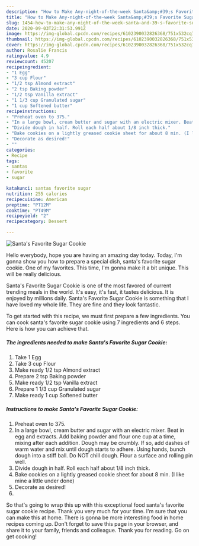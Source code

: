 ```yaml
---
description: "How to Make Any-night-of-the-week Santa&amp;#39;s Favorite Sugar Cookie"
title: "How to Make Any-night-of-the-week Santa&amp;#39;s Favorite Sugar Cookie"
slug: 1454-how-to-make-any-night-of-the-week-santa-and-39-s-favorite-sugar-cookie
date: 2020-09-03T22:31:53.991Z
image: https://img-global.cpcdn.com/recipes/6102390032826368/751x532cq70/santas-favorite-sugar-cookie-recipe-main-photo.jpg
thumbnail: https://img-global.cpcdn.com/recipes/6102390032826368/751x532cq70/santas-favorite-sugar-cookie-recipe-main-photo.jpg
cover: https://img-global.cpcdn.com/recipes/6102390032826368/751x532cq70/santas-favorite-sugar-cookie-recipe-main-photo.jpg
author: Rosalie Francis
ratingvalue: 4.9
reviewcount: 45207
recipeingredient:
- "1 Egg"
- "3 cup Flour"
- "1/2 tsp Almond extract"
- "2 tsp Baking powder"
- "1/2 tsp Vanilla extract"
- "1 1/3 cup Granulated sugar"
- "1 cup Softened butter"
recipeinstructions:
- "Preheat oven to 375."
- "In a large bowl, cream butter and sugar with an electric mixer. Beat in egg and extracts. Add baking powder and flour one cup at a time, mixing after each addition. Dough may be crumbly. If so, add dashes of warm water and mix until dough starts to adhere. Using hands, bunch dough into a stiff ball. Do NOT chill dough. Flour a surface and rolling pin well."
- "Divide dough in half. Roll each half about 1/8 inch thick."
- "Bake cookies on a lightly greased cookie sheet for about 8 min. (I like mine a little under done)"
- "Decorate as desired!"
- ""
categories:
- Recipe
tags:
- santas
- favorite
- sugar

katakunci: santas favorite sugar 
nutrition: 255 calories
recipecuisine: American
preptime: "PT12M"
cooktime: "PT49M"
recipeyield: "2"
recipecategory: Dessert

---
```



![Santa&#39;s Favorite Sugar Cookie](https://img-global.cpcdn.com/recipes/6102390032826368/751x532cq70/santas-favorite-sugar-cookie-recipe-main-photo.jpg)

Hello everybody, hope you are having an amazing day today. Today, I'm gonna show you how to prepare a special dish, santa&#39;s favorite sugar cookie. One of my favorites. This time, I'm gonna make it a bit unique. This will be really delicious.

Santa&#39;s Favorite Sugar Cookie is one of the most favored of current trending meals in the world. It's easy, it's fast, it tastes delicious. It is enjoyed by millions daily. Santa&#39;s Favorite Sugar Cookie is something that I have loved my whole life. They are fine and they look fantastic.




To get started with this recipe, we must first prepare a few ingredients. You can cook santa&#39;s favorite sugar cookie using 7 ingredients and 6 steps. Here is how you can achieve that.

<!--inarticleads1-->

##### The ingredients needed to make Santa&#39;s Favorite Sugar Cookie:

1. Take 1 Egg
1. Take 3 cup Flour
1. Make ready 1/2 tsp Almond extract
1. Prepare 2 tsp Baking powder
1. Make ready 1/2 tsp Vanilla extract
1. Prepare 1 1/3 cup Granulated sugar
1. Make ready 1 cup Softened butter




<!--inarticleads2-->

##### Instructions to make Santa&#39;s Favorite Sugar Cookie:

1. Preheat oven to 375.
1. In a large bowl, cream butter and sugar with an electric mixer. Beat in egg and extracts. Add baking powder and flour one cup at a time, mixing after each addition. Dough may be crumbly. If so, add dashes of warm water and mix until dough starts to adhere. Using hands, bunch dough into a stiff ball. Do NOT chill dough. Flour a surface and rolling pin well.
1. Divide dough in half. Roll each half about 1/8 inch thick.
1. Bake cookies on a lightly greased cookie sheet for about 8 min. (I like mine a little under done)
1. Decorate as desired!
1. 




So that's going to wrap this up with this exceptional food santa&#39;s favorite sugar cookie recipe. Thank you very much for your time. I'm sure that you can make this at home. There is gonna be more interesting food in home recipes coming up. Don't forget to save this page in your browser, and share it to your family, friends and colleague. Thank you for reading. Go on get cooking!

